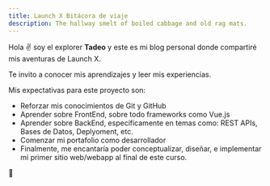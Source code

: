 ```yaml
---
title: Launch X Bitácora de viaje
description: The hallway smelt of boiled cabbage and old rag mats.
---
```


Hola ✌️  soy el explorer **Tadeo** y este es mi blog personal donde compartiré mis aventuras de Launch X.

Te invito a conocer mis aprendizajes y leer mis experiencias.

Mis expectativas para este proyecto son:

- Reforzar mis conocimientos de Git y GitHub
- Aprender sobre FrontEnd, sobre todo frameworks como Vue.js
- Aprender sobre BackEnd, específicamente en temas como: REST APIs, Bases de Datos, Deplyoment, etc.
- Comenzar mi portafolio como desarrollador
- Finalmente, me encantaría poder conceptualizar, diseñar, e implementar mi primer sitio web/webapp al final de este curso.

🚀
